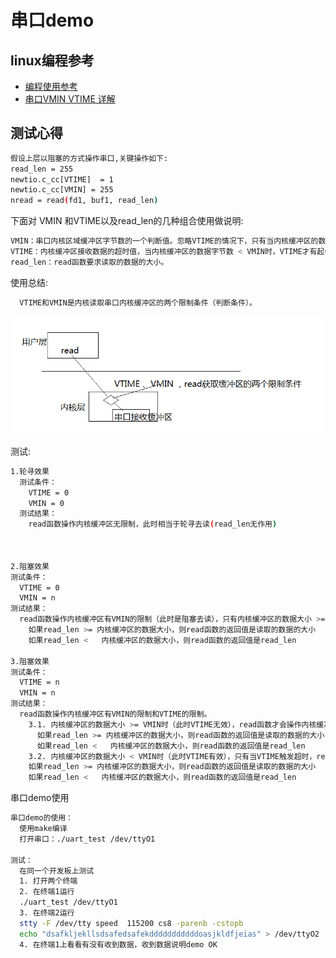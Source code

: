 # 串口demo

## linux编程参考
* [编程使用参考](https://mp.csdn.net/postedit/78976286)
* [串口VMIN VTIME 详解](https://blog.csdn.net/zcabcd123/article/details/7595970)

## 测试心得

```sh
假设上层以阻塞的方式操作串口,关键操作如下:
read_len = 255
newtio.c_cc[VTIME]  = 1
newtio.c_cc[VMIN] = 255
nread = read(fd1, buf1, read_len)
```
<div>下面对 VMIN 和VTIME以及read_len的几种组合使用做说明:</div>

```sh
VMIN：串口内核区域缓冲区字节数的一个判断值。忽略VTIME的情况下，只有当内核缓冲区的数据大小满足VMIN时，内核才会读取内核缓冲区的数据给read函数。
VTIME：内核缓冲区接收数据的超时值，当内核缓冲区的数据字节数 < VMIN时，VTIME才有起作用，当VTIME达到超时值，内核会将内核缓冲区的数据交给read函数。
read_len：read函数要求读取的数据的大小。
```
<div>使用总结:</div>

```sh
  VTIME和VMIN是内核读取串口内核缓冲区的两个限制条件（判断条件）。
```

![](image/clipboard1.png)


<div>测试:</div>

```sh
1.轮寻效果
  测试条件：
    VTIME = 0
    VMIN = 0
  测试结果：
    read函数操作内核缓冲区无限制，此时相当于轮寻去读(read_len无作用)



2.阻塞效果
测试条件：
  VTIME = 0
  VMIN = n
测试结果：
  read函数操作内核缓冲区有VMIN的限制（此时是阻塞去读），只有内核缓冲区的数据大小 >= VMIN时，read函数才会操作内核缓冲区，获取缓冲区的数据。
    如果read_len >= 内核缓冲区的数据大小，则read函数的返回值是读取的数据的大小
    如果read_len <   内核缓冲区的数据大小，则read函数的返回值是read_len

3.阻塞效果
测试条件：
  VTIME = n
  VMIN = n
测试结果：
  read函数操作内核缓冲区有VMIN的限制和VTIME的限制。
    3.1. 内核缓冲区的数据大小 >= VMIN时（此时VTIME无效），read函数才会操作内核缓冲区，获取缓冲区的数据。
      如果read_len >= 内核缓冲区的数据大小，则read函数的返回值是读取的数据的大小
      如果read_len <   内核缓冲区的数据大小，则read函数的返回值是read_len
    3.2. 内核缓冲区的数据大小 < VMIN时（此时VTIME有效），只有当VTIME触发超时，read函数才会操作内核缓冲区，获取缓冲区的数据。
    如果read_len >= 内核缓冲区的数据大小，则read函数的返回值是读取的数据的大小
    如果read_len <   内核缓冲区的数据大小，则read函数的返回值是read_len
```

串口demo使用

```sh
串口demo的使用：
  使用make编译
  打开串口：./uart_test /dev/ttyO1

测试：
  在同一个开发板上测试
  1. 打开两个终端
  2. 在终端1运行
  ./uart_test /dev/ttyO1
  3. 在终端2运行
  stty -F /dev/tty speed  115200 cs8 -parenb -cstopb
  echo "dsafkljekllsdsafedsafekdddddddddddoasjkldfjeias" > /dev/ttyO2
  4. 在终端1上看看有没有收到数据，收到数据说明demo OK
```

